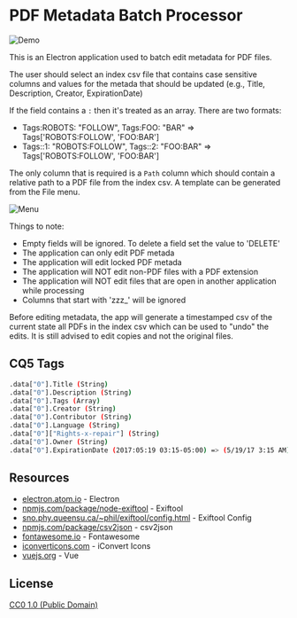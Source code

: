 # PDF Metadata Batch Processor

![Demo](http://www.portfolio.bonvon.com/demo/pdf/batch-demo.gif)

This is an Electron application used to batch edit metadata for PDF files.

The user should select an index csv file that contains case sensitive columns and values for the metada that should be updated (e.g., Title, Description, Creator, ExpirationDate)

If the field contains a `:` then it's treated as an array. There are two formats:

- Tags:ROBOTS: "FOLLOW", Tags:FOO: "BAR" => Tags['ROBOTS:FOLLOW', 'FOO:BAR']
- Tags::1: "ROBOTS:FOLLOW", Tags::2: "FOO:BAR" => Tags['ROBOTS:FOLLOW', 'FOO:BAR']

The only column that is required is a `Path` column which should contain a relative path to a PDF file from the index csv. A template can be generated from the File menu.

![Menu](http://www.portfolio.bonvon.com/demo/pdf/menu1.png)

Things to note:
- Empty fields will be ignored. To delete a field set the value to 'DELETE'
- The application can only edit PDF metada
- The application will edit locked PDF metada
- The application will NOT edit non-PDF files with a PDF extension
- The application will NOT edit files that are open in another application while processing
- Columns that start with 'zzz_' will be ignored

Before editing metadata, the app will generate a timestamped csv of the current state all PDFs in the index csv which can be used to "undo" the edits. It is still advised to edit copies and not the original files.


## CQ5 Tags
```bash
.data["0"].Title (String)
.data["0"].Description (String)
.data["0"].Tags (Array)
.data["0"].Creator (String)
.data["0"].Contributor (String)
.data["0"].Language (String)
.data["0"]["Rights-x-repair"] (String)
.data["0"].Owner (String)
.data["0"].ExpirationDate (2017:05:19 03:15-05:00) => (5/19/17 3:15 AM)
```


## Resources

- [electron.atom.io](https://electron.atom.io/) - Electron
- [npmjs.com/package/node-exiftool](https://www.npmjs.com/package/node-exiftool) - Exiftool
- [sno.phy.queensu.ca/~phil/exiftool/config.html](http://www.sno.phy.queensu.ca/~phil/exiftool/config.html) - Exiftool Config
- [npmjs.com/package/csv2json](https://www.npmjs.com/package/csv2json) - csv2json
- [fontawesome.io](http://fontawesome.io/) - Fontawesome
- [iconverticons.com](https://iconverticons.com/) - iConvert Icons
- [vuejs.org](https://vuejs.org/) - Vue


## License

[CC0 1.0 (Public Domain)](LICENSE.md)
